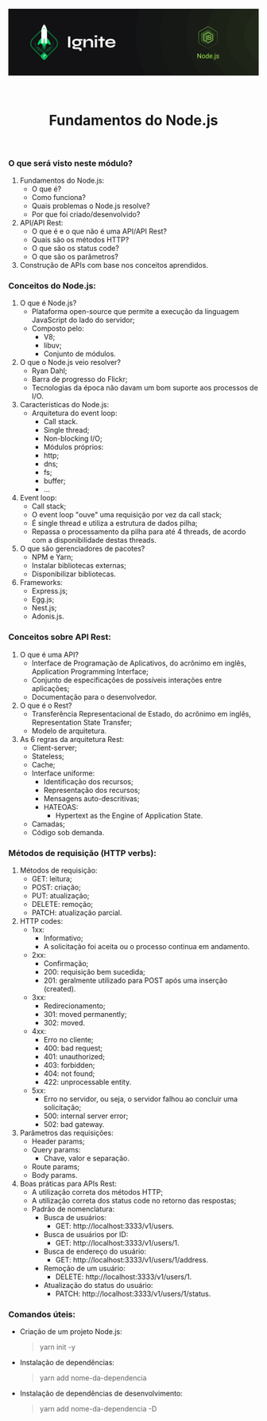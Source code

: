 <p align="center">
  <img src="../.github/capa-ignite-nodejs.png" alt="Ignite Node.js">
</p>

<br>

<h1 align="center">
  Fundamentos do Node.js
</h1>

<br>

### O que será visto neste módulo?
1. Fundamentos do Node.js:
   - O que é?
   - Como funciona?
   - Quais problemas o Node.js resolve?
   - Por que foi criado/desenvolvido?
2. API/API Rest:
   - O que é e o que não é uma API/API Rest?
   - Quais são os métodos HTTP?
   - O que são os status code?
   - O que são os parâmetros?
3. Construção de APIs com base nos conceitos aprendidos.

### Conceitos do Node.js:
1. O que é Node.js?
   - Plataforma open-source que permite a execução da linguagem JavaScript do lado do servidor;
   - Composto pelo:
     - V8;
     - libuv;
     - Conjunto de módulos.
2. O que o Node.js veio resolver?
   - Ryan Dahl;
   - Barra de progresso do Flickr;
   - Tecnologias da época não davam um bom suporte aos processos de I/O.
3. Características do Node.js:
   - Arquitetura do event loop:
     - Call stack.
     - Single thread;
     - Non-blocking I/O;
     - Módulos próprios:
     - http;
     - dns;
     - fs;
     - buffer;
     - ...
4. Event loop:
   - Call stack;
   - O event loop "ouve" uma requisição por vez da call stack;
   - É single thread e utiliza a estrutura de dados pilha;
   - Repassa o processamento da pilha para até 4 threads, de acordo com a disponibilidade destas threads.
5. O que são gerenciadores de pacotes?
   - NPM e Yarn;
   - Instalar bibliotecas externas;
   - Disponibilizar bibliotecas.
6. Frameworks:
   - Express.js;
   - Egg.js;
   - Nest.js;
   - Adonis.js.

### Conceitos sobre API Rest:
1. O que é uma API?
   - Interface de Programação de Aplicativos, do acrônimo em inglês, Application Programming Interface;
   - Conjunto de especificações de possíveis interações entre aplicações;
   - Documentação para o desenvolvedor.
2. O que é o Rest?
   - Transferência Representacional de Estado, do acrônimo em inglês, Representation State Transfer;
   - Modelo de arquitetura.
3. As 6 regras da arquitetura Rest:
   - Client-server;
   - Stateless;
   - Cache;
   - Interface uniforme:
     - Identificação dos recursos;
     - Representação dos recursos;
     - Mensagens auto-descritivas;
     - HATEOAS:
       - Hypertext as the Engine of Application State.
   - Camadas;
   - Código sob demanda.

### Métodos de requisição (HTTP verbs):
1. Métodos de requisição:
   - GET: leitura;
   - POST: criação;
   - PUT: atualização;
   - DELETE: remoção;
   - PATCH: atualização parcial.
2. HTTP codes:
   - 1xx:
     - Informativo;
     - A solicitação foi aceita ou o processo continua em andamento.
   - 2xx:
     - Confirmação;
     - 200: requisição bem sucedida;
     - 201: geralmente utilizado para POST após uma inserção (created).
   - 3xx:
     - Redirecionamento;
     - 301: moved permanently;
     - 302: moved.
   - 4xx:
     - Erro no cliente;
     - 400: bad request;
     - 401: unauthorized;
     - 403: forbidden;
     - 404: not found;
     - 422: unprocessable entity.
   - 5xx:
     - Erro no servidor, ou seja, o servidor falhou ao concluir uma solicitação;
     - 500: internal server error;
     - 502: bad gateway.
3. Parâmetros das requisições:
   - Header params;
   - Query params:
     - Chave, valor e separação.
   - Route params;
   - Body params.
4. Boas práticas para APIs Rest:
   - A utilização correta dos métodos HTTP;
   - A utilização correta dos status code no retorno das respostas;
   - Padrão de nomenclatura:
     - Busca de usuários:
       - GET: http://localhost:3333/v1/users.
     - Busca de usuários por ID:
       - GET: http://localhost:3333/v1/users/1.
     - Busca de endereço do usuário:
       - GET: http://localhost:3333/v1/users/1/address.
     - Remoção de um usuário:
       - DELETE: http://localhost:3333/v1/users/1.
     - Atualização do status do usuário:
       - PATCH: http://localhost:3333/v1/users/1/status.

### Comandos úteis:
- Criação de um projeto Node.js:
  > yarn init -y

- Instalação de dependências:
  > yarn add nome-da-dependencia

- Instalação de dependências de desenvolvimento:
  > yarn add nome-da-dependencia -D
